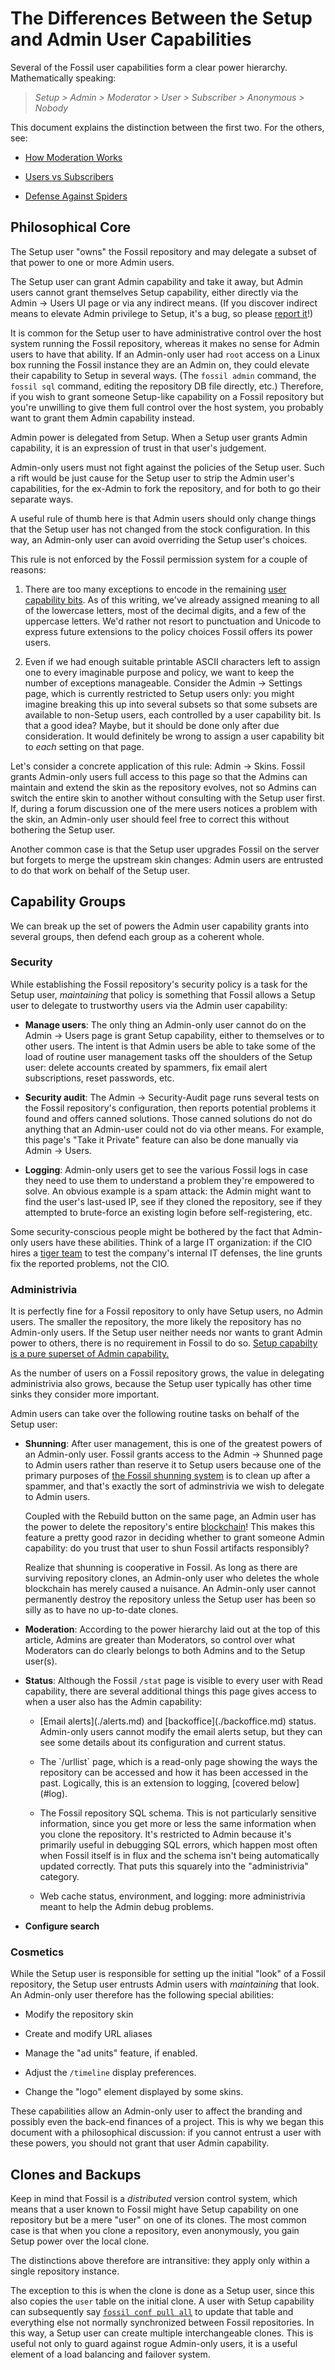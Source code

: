 # The Differences Between the Setup and Admin User Capabilities

Several of the Fossil user capabilities form a clear power hierarchy.
Mathematically speaking:

> *Setup > Admin > Moderator > User > Subscriber > Anonymous > Nobody*
    
This document explains the distinction between the first two. For the
others, see:

* [How Moderation Works](./forum.wiki#moderation)

* [Users vs Subscribers](./alerts.md#uvs)

* [Defense Against Spiders](./antibot.wiki)


## Philosophical Core

The Setup user "owns" the Fossil repository and may delegate a subset of
that power to one or more Admin users.

The Setup user can grant Admin capability and take it away, but Admin
users cannot grant themselves Setup capability, either directly via the
Admin → Users UI page or via any indirect means. (If you discover
indirect means to elevate Admin privilege to Setup, it's a bug, so
please [report it][forum]!)

It is common for the Setup user to have administrative control over the
host system running the Fossil repository, whereas it makes no sense for
Admin users to have that ability. If an Admin-only user had `root`
access on a Linux box running the Fossil instance they are an Admin on,
they could elevate their capability to Setup in several ways. (The
`fossil admin` command, the `fossil sql` command, editing the repository
DB file directly, etc.) Therefore, if you wish to grant someone
Setup-like capability on a Fossil repository but you're unwilling to
give them full control over the host system, you probably want to grant
them Admin capability instead.

Admin power is delegated from Setup. When a Setup user grants Admin
capability, it is an expression of trust in that user's judgement.

Admin-only users must not fight against the policies of the Setup user.
Such a rift would be just cause for the Setup user to strip the Admin
user's capabilities, for the ex-Admin to fork the repository, and for
both to go their separate ways.

A useful rule of thumb here is that Admin users should only change
things that the Setup user has not changed from the stock configuration.
In this way, an Admin-only user can avoid overriding the Setup user's
choices.

This rule is not enforced by the Fossil permission system for a couple
of reasons:

1.  There are too many exceptions to encode in the remaining
    [user capability bits][ucap]. As of this writing, we've already
    assigned meaning to all of the lowercase letters, most of the
    decimal digits, and a few of the uppercase letters. We'd rather not
    resort to punctuation and Unicode to express future extensions to
    the policy choices Fossil offers its power users.

2.  Even if we had enough suitable printable ASCII characters left to
    assign one to every imaginable purpose and policy, we want to keep
    the number of exceptions manageable. Consider the Admin → Settings
    page, which is currently restricted to Setup users only: you might
    imagine breaking this up into several subsets so that some subsets
    are available to non-Setup users, each controlled by a user
    capability bit. Is that a good idea? Maybe, but it should be done
    only after due consideration. It would definitely be wrong to assign
    a user capability bit to *each* setting on that page.

Let's consider a concrete application of this rule: Admin → Skins.
Fossil grants Admin-only users full access to this page so that the
Admins can maintain and extend the skin as the repository evolves, not
so Admins can switch the entire skin to another without consulting with
the Setup user first. If, during a forum discussion one of the mere
users notices a problem with the skin, an Admin-only user should feel
free to correct this without bothering the Setup user.

Another common case is that the Setup user upgrades Fossil on the server
but forgets to merge the upstream skin changes: Admin users are
entrusted to do that work on behalf of the Setup user.


## Capability Groups

We can break up the set of powers the Admin user capability grants into
several groups, then defend each group as a coherent whole.


### Security

While establishing the Fossil repository's security policy is a task for
the Setup user, *maintaining* that policy is something that Fossil
allows a Setup user to delegate to trustworthy users via the Admin user
capability:

*   **Manage users**: The only thing an Admin-only user cannot do on the
    Admin → Users page is grant Setup capability, either to themselves
    or to other users. The intent is that Admin users be able to take
    some of the load of routine user management tasks off the shoulders
    of the Setup user: delete accounts created by spammers, fix email
    alert subscriptions, reset passwords, etc.

*   **Security audit**: The Admin → Security-Audit page runs several
    tests on the Fossil repository's configuration, then reports
    potential problems it found and offers canned solutions. Those
    canned solutions do not do anything that an Admin-user could not do
    via other means. For example, this page's "Take it Private" feature
    can also be done manually via Admin → Users.

*   **Logging**:<a id="log"></a> Admin-only users get to see the various
    Fossil logs in case they need to use them to understand a problem
    they're empowered to solve. An obvious example is a spam attack: the
    Admin might want to find the user's last-used IP, see if they cloned
    the repository, see if they attempted to brute-force an existing
    login before self-registering, etc.

Some security-conscious people might be bothered by the fact that
Admin-only users have these abilities. Think of a large IT organization:
if the CIO hires a [tiger team][tt] to test the company's internal IT
defenses, the line grunts fix the reported problems, not the CIO.


### Administrivia

It is perfectly fine for a Fossil repository to only have Setup users,
no Admin users. The smaller the repository, the more likely the
repository has no Admin-only users. If the Setup user neither needs nor
wants to grant Admin power to others, there is no requirement in Fossil
to do so. [Setup capabilty is a pure superset of Admin capability.][sia]

As the number of users on a Fossil repository grows, the value in
delegating administrivia also grows, because the Setup user typically
has other time sinks they consider more important.

Admin users can take over the following routine tasks on behalf of the
Setup user:

*   **Shunning**: After user management, this is one of the greatest
    powers of an Admin-only user. Fossil grants access to the Admin →
    Shunned page to Admin users rather than reserve it to Setup users
    because one of the primary purposes of [the Fossil shunning
    system](./shunning.wiki) is to clean up after a spammer, and that's
    exactly the sort of adminstrivia we wish to delegate to Admin users.

    Coupled with the Rebuild button on the same page, an Admin user has
    the power to delete the repository's entire
    [blockchain](./blockchain.md)! This makes this feature a pretty good
    razor in deciding whether to grant someone Admin capability: do you
    trust that user to shun Fossil artifacts responsibly?

    Realize that shunning is cooperative in Fossil. As long as there are
    surviving repository clones, an Admin-only user who deletes the
    whole blockchain has merely caused a nuisance. An Admin-only user
    cannot permanently destroy the repository unless the Setup user has
    been so silly as to have no up-to-date clones.

*   **Moderation**: According to the power hierarchy laid out at the top
    of this article, Admins are greater than Moderators, so control over
    what Moderators can do clearly belongs to both Admins and to the
    Setup user(s).

*   **Status**: Although the Fossil `/stat` page is visible to every
    user with Read capability, there are several additional things this
    page gives access to when a user also has the Admin capability:

    *   <p>[Email alerts](./alerts.md) and [backoffice](./backoffice.md)
        status. Admin-only users cannot modify the email alerts setup,
        but they can see some details about its configuration and
        current status.</p>

    *   <p>The `/urllist` page, which is a read-only page showing the
        ways the repository can be accessed and how it has been accessed in
        the past. Logically, this is an extension to logging, [covered
        below](#log).</p>

    *   <p>The Fossil repository SQL schema. This is not particularly
        sensitive information, since you get more or less the same
        information when you clone the repository. It's restricted to
        Admin because it's primarily useful in debugging SQL errors,
        which happen most often when Fossil itself is in flux and the
        schema isn't being automatically updated correctly. That puts
        this squarely into the "administrivia" category.</p>

    *   <p>Web cache status, environment, and logging: more
        administrivia meant to help the Admin debug problems.</p>

*   **Configure search**


### Cosmetics

While the Setup user is responsible for setting up the initial "look" of
a Fossil repository, the Setup user entrusts Admin users with
*maintaining* that look. An Admin-only user therefore has the following
special abilities:

*   Modify the repository skin

*   Create and modify URL aliases

*   Manage the "ad units" feature, if enabled.

*   Adjust the `/timeline` display preferences.

*   Change the "logo" element displayed by some skins.

These capabilities allow an Admin-only user to affect the branding and
possibly even the back-end finances of a project. This is why we began
this document with a philosophical discussion: if you cannot entrust a
user with these powers, you should not grant that user Admin capability.


## Clones and Backups

Keep in mind that Fossil is a *distributed* version control system,
which means that a user known to Fossil might have Setup capability on
one repository but be a mere "user" on one of its clones. The most
common case is that when you clone a repository, even anonymously, you
gain Setup power over the local clone.

The distinctions above therefore are intransitive: they apply only
within a single repository instance.

The exception to this is when the clone is done as a Setup user, since
this also copies the `user` table on the initial clone. A user with
Setup capability can subsequently say [`fossil conf pull all`][fcp] to
update that table and everything else not normally synchronized between
Fossil repositories. In this way, a Setup user can create multiple
interchangeable clones. This is useful not only to guard against rogue
Admin-only users, it is a useful element of a load balancing and
failover system.


[fcp]:   https://fossil-scm.org/fossil/help?cmd=configuration
[forum]: https://fossil-scm.org/forum/
[sia]:   https://fossil-scm.org/fossil/artifact?udc=1&ln=1259-1260&name=0fda31b6683c206a
[tt]:    https://en.wikipedia.org/wiki/Tiger_team#Security
[ucap]:  https://fossil-scm.org/fossil/setup_ucap_list
